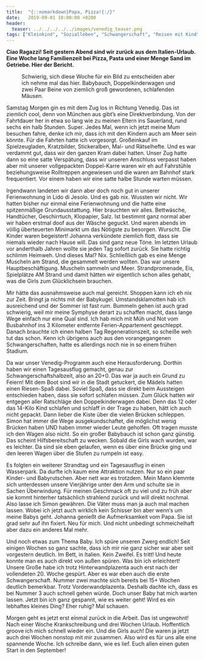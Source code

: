 ```yaml
---
title:  "{::nomarkdown}Papa, Pizza!{:/}"
date:   2019-09-01 10:00:00 +0200
header:
  teaser: ../../../../../images/venedig_teaser.png
tags: ["Kleinkind", "Sozialleben", "Schwangerschaft", "Reisen mit Kind", "Baby"]
---
```


**Ciao Ragazzi! Seit gestern Abend sind wir zurück aus dem Italien-Urlaub. Eine Woche lang Familienzeit bei Pizza, Pasta und einer Menge Sand im Getriebe. Hier der Bericht.**

<figure>
  <img src="../../../../../images/venedig.png" alt="">
  <figcaption>Schwierig, sich diese Woche für ein Bild zu entscheiden aber ich nehme mal das hier. Babybauch, Doppelkinderwagen und zwei Paar Beine von ziemlich groß gewordenen, schlafenden Mäusen. </figcaption>
</figure>

Samstag Morgen gin es mit dem Zug los in Richtung Venedig. Das ist ziemlich cool, denn von München aus gibt’s eine Direktverbindung. Von der Fahrtdauer her in etwa so lang wie zu meinen Eltern ins Sauerland, rund sechs ein halb Stunden. Super. Jedes Mal, wenn ich jetzt meine Mum besuchen fahre, denke ich mir, dass ich mit den Kindern auch am Meer sein könnte. Für die Fahrten hatte ich vorgesorgt. Großeinkauf im Spielzeugladen, Kratzbilder, Stickeralben, Mal- und Rätselhefte. Und es war verdammt gut, dass wir den ganzen Kram dabei hatten. Unser Zug hatte dann so eine satte Verspätung, dass wir unseren Anschluss verpasst haben aber mit unserer vollgepackten Doppel-Karre waren wir eh auf Fahrstühle beziehungsweise Rolltreppen angewiesen und die waren am Bahnhof stark frequentiert. Vor einem haben wir eine satte halbe Stunde warten müssen. 

Irgendwann landeten wir dann aber doch noch gut in unserer Ferienwohnung in Lido di Jesolo. Und es gab nix. Wussten wir nicht. Wir hatten bisher nur einmal eine Ferienwohnung und die hatte eine spitzenmäßige Grundausstattung. Hier brauchten wir alles. Bettwäsche, Handtücher, Geschirrtuch, Klopapier, Salz. Ist bestimmt ganz normal aber wir haben erstmal doof aus der Wäsche geguckt. Und waren abends im völlig überteuerten Minimarkt um das Nötigste zu besorgen. Wurscht. Die Kinder waren begeistert! Johanna verkündete ziemlich flott, dass sie niemals wieder nach Hause will. Das sind ganz neue Töne. Im letzten Urlaub vor anderthalb Jahren wollte sie jeden Tag sofort zurück. Sie hatte richtig schlimm Heimweh. Und dieses Mal? Nix. Schließlich gab es eine Menge Muscheln am Strand, die gesammelt werden wollten. Das war unsere Hauptbeschäftigung. Muscheln sammeln und Meer. Strandpromenade, Eis, Spielplätze AM Strand und damit hätten wir eigentlich schon alles gehabt, was die Girls zum Glücklichsein brauchen. 

Mir hätte das ausnahmsweise auch mal gereicht. Shoppen kann ich eh nix zur Zeit. Bringt ja nichts mit der Babykugel. Umstandsklamotten hab ich ausreichend und der Sommer ist fast rum. Bummeln gehen ist auch grad schwierig, weil mir meine Symphyse derart zu schaffen macht, dass lange Wege einfach nur eine Qual sind. Ich hab mich mit Müh und Not vom Busbahnhof ins 3 Kilometer entfernte Ferien-Appartement geschleppt. Danach brauchte ich einen halben Tag Regenerationszeit, so scheiße weh tut das schon. Kenn ich übrigens auch aus den vorangegangenen Schwangerschaften, hatte es allerdings noch nie in so einem frühen Stadium.

Da war unser Venedig-Programm auch eine Herausforderung. Dorthin haben wir einen Tagesausflug gemacht, genau zur Schwangerschaftshalbzeit, also an 20+0. Das war ja auch ein Grund zu Feiern! Mit dem Boot sind wir in die Stadt getuckert, die Mädels hatten einen Riesen-Spaß dabei. Soviel Spaß, dass sie direkt beim Aussteigen entschieden haben, dass sie sofort schlafen müssen. Zum Glück hatten wir entgegen aller Ratschläge den Doppelkinderwagen dabei. Denn das 12 oder das 14-Kilo Kind schlafen und schlaff in der Trage zu haben, hätt ich auch nicht gepackt. Dann lieber die Kiste über die vielen Brücken schleppen. Simon hat immer die Wege ausgekundschaftet, die möglichst wenig Brücken haben UND haben immer wieder Leute geholfen. Oft tragen musste ich den Wagen also nicht. So ein großer Babybauch ist schon ganz günstig. Das scheint Hilfsbereitschaft zu wecken. Sobald die Girls wach wurden, war es leichter. Da sind sie eben gelaufen, wenn es über eine Brücke ging und den leeren Wagen über die Stufen zu rumpeln ist easy. 

Es folgten ein weiterer Strandtag und ein Tagesausflug in einen Wasserpark. Da durfte ich kaum eine Attraktion nutzen. Nur so ein paar Kinder- und Babyrutschen. Aber nett war es trotzdem. Mein Mann klemmte sich unterdessen unsere Vierjährige unter den Arm und schulte sie in Sachen Überwindung. Für meinen Geschmack oft zu viel und zu früh aber sie kommt hinterher tatsächlich strahlend zurück und will direkt nochmal. Also lasse ich Simon gewähren. Die Väter muss man ja auch mal machen lassen. Wobei ich jetzt auch wirklich kein Schisser bin aber wenn‘s um meine Babys geht. Johanna genießt die Aufmerksamkeit vom Papa. Sie ist grad sehr auf ihn fixiert. Neu für mich. Und nicht unbedingt schmeichelhaft aber dazu ein anderes Mal mehr.

Und noch etwas zum Thema Baby. Ich spüre unseren Zwerg endlich! Seit einigen Wochen so ganz sachte, dass ich mir nie ganz sicher war aber seit vorgestern deutlich. Im Bett, in Italien. Kein Zweifel. Es tritt! Und heute konnte man es auch direkt von außen spüren. Was bin ich erleichtert! Unsere Große habe ich trotz Hinterwandplazenta auch erst nach der vollendeten 20. Woche gespürt. Aber es war eben auch die erste Schwangerschaft. Nummer zwei machte sich bereits bei 15+ Wochen deutlich bemerkbar. Trotz Vorderwandplazenta. Deshalb dachte ich, dass es bei Nummer 3 auch schnell gehen würde. Doch unser Baby hat mich warten lassen. Jetzt bin ich ganz gespannt, wie es weiter geht! Wird es ein lebhaftes kleines Ding? Eher ruhig? Mal schauen. 

Morgen geht es jetzt erst einmal zurück in die Arbeit. Das ist ungewohnt! Nach einer Woche Krankschreibung und drei Wochen Urlaub. Hoffentlich groove ich mich schnell wieder ein. Und die Girls auch! Die waren ja jetzt auch drei Wochen nonstop mit mir zusammen. Also wird es für uns alle eine spannende Woche. Ich schreibe dann, wie es lief. Euch allen einen guten Start in den September!


  



  











 















 












   






































